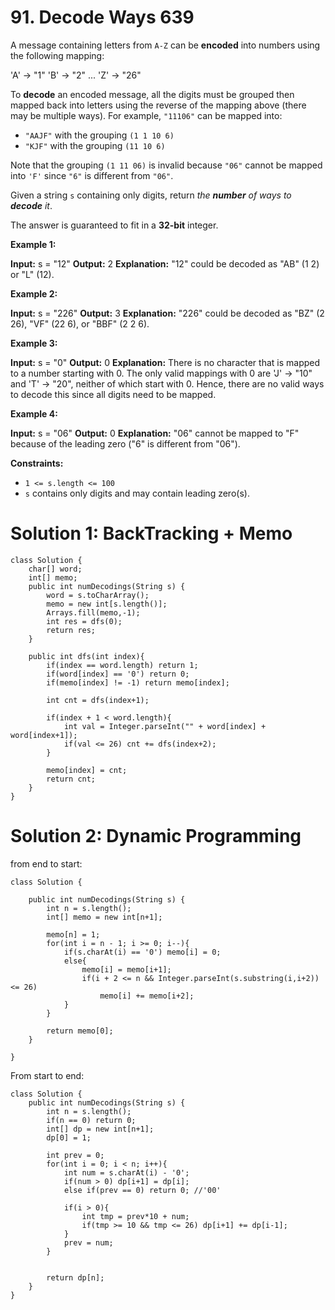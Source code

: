 # 91. Decode Ways 639
A message containing letters from  `A-Z`  can be  **encoded**  into numbers using the following mapping:

'A' -> "1"
'B' -> "2"
...
'Z' -> "26"

To  **decode**  an encoded message, all the digits must be grouped then mapped back into letters using the reverse of the mapping above (there may be multiple ways). For example,  `"11106"`  can be mapped into:

-   `"AAJF"`  with the grouping  `(1 1 10 6)`
-   `"KJF"`  with the grouping  `(11 10 6)`

Note that the grouping  `(1 11 06)`  is invalid because  `"06"`  cannot be mapped into  `'F'`  since  `"6"`  is different from  `"06"`.

Given a string  `s`  containing only digits, return  _the  **number**  of ways to  **decode**  it_.

The answer is guaranteed to fit in a  **32-bit**  integer.

**Example 1:**

**Input:** s = "12"
**Output:** 2
**Explanation:** "12" could be decoded as "AB" (1 2) or "L" (12).

**Example 2:**

**Input:** s = "226"
**Output:** 3
**Explanation:** "226" could be decoded as "BZ" (2 26), "VF" (22 6), or "BBF" (2 2 6).

**Example 3:**

**Input:** s = "0"
**Output:** 0
**Explanation:** There is no character that is mapped to a number starting with 0.
The only valid mappings with 0 are 'J' -> "10" and 'T' -> "20", neither of which start with 0.
Hence, there are no valid ways to decode this since all digits need to be mapped.

**Example 4:**

**Input:** s = "06"
**Output:** 0
**Explanation:** "06" cannot be mapped to "F" because of the leading zero ("6" is different from "06").

**Constraints:**

-   `1 <= s.length <= 100`
-   `s`  contains only digits and may contain leading zero(s).

# Solution 1: BackTracking + Memo 
```
class Solution {
    char[] word;
    int[] memo;
    public int numDecodings(String s) {
        word = s.toCharArray();
        memo = new int[s.length()];
        Arrays.fill(memo,-1);
        int res = dfs(0);
        return res;
    }
    
    public int dfs(int index){
        if(index == word.length) return 1;
        if(word[index] == '0') return 0;
        if(memo[index] != -1) return memo[index];
        
        int cnt = dfs(index+1);
        
        if(index + 1 < word.length){
            int val = Integer.parseInt("" + word[index] + word[index+1]);
            if(val <= 26) cnt += dfs(index+2);
        }
        
        memo[index] = cnt;
        return cnt;
    }
}
```

# Solution 2: Dynamic Programming 
from end to start:
```
class Solution {
    
    public int numDecodings(String s) {
        int n = s.length();
        int[] memo = new int[n+1];
        
        memo[n] = 1;
        for(int i = n - 1; i >= 0; i--){
            if(s.charAt(i) == '0') memo[i] = 0;
            else{
                memo[i] = memo[i+1];
                if(i + 2 <= n && Integer.parseInt(s.substring(i,i+2)) <= 26) 
                    memo[i] += memo[i+2];
            }
        }
        
        return memo[0];
    }
    
}
```

From start to end:
```
class Solution {
    public int numDecodings(String s) {
        int n = s.length();
        if(n == 0) return 0;
        int[] dp = new int[n+1];
        dp[0] = 1;
        
        int prev = 0;
        for(int i = 0; i < n; i++){
            int num = s.charAt(i) - '0';
            if(num > 0) dp[i+1] = dp[i];
            else if(prev == 0) return 0; //'00'
            
            if(i > 0){
                int tmp = prev*10 + num;
                if(tmp >= 10 && tmp <= 26) dp[i+1] += dp[i-1];
            }
            prev = num;
        }
        
        
        return dp[n];
    }
}
```
